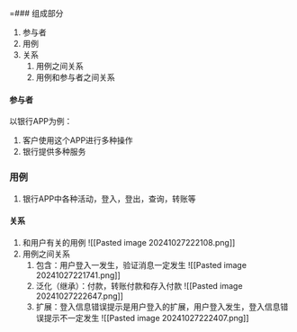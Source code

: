 =### 组成部分
1. 参与者
2. 用例
3. 关系
	1. 用例之间关系
	2. 用例和参与者之间关系

#### 参与者
以银行APP为例：
1. 客户使用这个APP进行多种操作
2. 银行提供多种服务

### 用例
1. 银行APP中各种活动，登入，登出，查询，转账等

#### 关系
1. 和用户有关的用例
![[Pasted image 20241027222108.png]]
3. 用例之间关系
	1. 包含：用户登入一发生，验证消息一定发生
	![[Pasted image 20241027221741.png]]
	1.  泛化（继承）：付款，转账付款和存入付款
	![[Pasted image 20241027222647.png]]
	3.  扩展：登入信息错误提示是用户登入的扩展，用户登入发生，登入信息错误提示不一定发生
	![[Pasted image 20241027222407.png]]